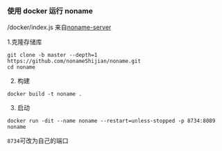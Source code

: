 ### 使用 docker 运行 noname

/docker/index.js 来自[noname-server](https://github.com/nonameShijian/noname-server)

1.克隆存储库

```shell
git clone -b master --depth=1 https://github.com/nonameShijian/noname.git
cd noname
```

2. 构建

```shell
docker build -t noname .
```

3. 启动

```shell
docker run -dit --name noname --restart=unless-stopped -p 8734:8089  noname
```

`8734`可改为自己的端口
